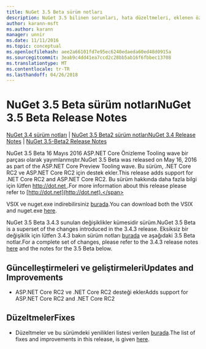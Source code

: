 ```yaml
---
title: NuGet 3.5 Beta sürüm notları
description: NuGet 3.5 bilinen sorunları, hata düzeltmeleri, eklenen özellikleri ve dcr dahil olmak üzere Beta için sürüm notları.
author: karann-msft
ms.author: karann
manager: unnir
ms.date: 11/11/2016
ms.topic: conceptual
ms.openlocfilehash: aee2a66101fd7e95ec6240edaeda60ed48d0915a
ms.sourcegitcommit: 3eab9c4dd41ea7ccd2c28bb5ab16f6fbbec13708
ms.translationtype: MT
ms.contentlocale: tr-TR
ms.lasthandoff: 04/26/2018
---
```

# <a name="nuget-35-beta-release-notes"></a><span data-ttu-id="6aa86-103">NuGet 3.5 Beta sürüm notları</span><span class="sxs-lookup"><span data-stu-id="6aa86-103">NuGet 3.5 Beta Release Notes</span></span>

<span data-ttu-id="6aa86-104">[NuGet 3.4 sürüm notları](../release-notes/nuget-3.4.md) | [NuGet 3.5 Beta2 sürüm notları](../release-notes/nuget-3.5-Beta2.md)</span><span class="sxs-lookup"><span data-stu-id="6aa86-104">[NuGet 3.4 Release Notes](../release-notes/nuget-3.4.md) | [NuGet 3.5-Beta2 Release Notes](../release-notes/nuget-3.5-Beta2.md)</span></span>

<span data-ttu-id="6aa86-105">NuGet 3.5 Beta 16 Mayıs 2016 ASP.NET Core Önizleme Tooling wave bir parçası olarak yayımlanmıştır.</span><span class="sxs-lookup"><span data-stu-id="6aa86-105">NuGet 3.5 Beta was released on May 16, 2016 as part of the ASP.NET Core Preview Tooling wave.</span></span> <span data-ttu-id="6aa86-106">Bu sürüm, .NET Core RC2 ve ASP.NET Core RC2 için destek ekler.</span><span class="sxs-lookup"><span data-stu-id="6aa86-106">This release adds support for .NET Core RC2 and ASP.NET Core RC2.</span></span> <span data-ttu-id="6aa86-107">Bu sürüm hakkında daha fazla bilgi için lütfen [ http://dot.net ](http://dot.net).</span><span class="sxs-lookup"><span data-stu-id="6aa86-107">For more information about this release please refer to [http://dot.net](http://dot.net).</span></span>

<span data-ttu-id="6aa86-108">VSIX ve nuget.exe indirebilirsiniz [burada](https://dist.nuget.org/index.html).</span><span class="sxs-lookup"><span data-stu-id="6aa86-108">You can download both the VSIX and nuget.exe [here](https://dist.nuget.org/index.html).</span></span>

<span data-ttu-id="6aa86-109">NuGet 3.5 Beta 3.4.3 sunulan değişiklikler kümesidir sürüm.</span><span class="sxs-lookup"><span data-stu-id="6aa86-109">NuGet 3.5 Beta is a superset of the changes introduced in the 3.4.3 release.</span></span> <span data-ttu-id="6aa86-110">Eksiksiz bir değişiklik için lütfen 3.4.3 bakın sürüm notları [burada](https://github.com/NuGet/Home/issues?q=is%3Aissue+milestone%3A3.4.3+is%3Aclosed) ve aşağıdaki 3.5 Beta notlar.</span><span class="sxs-lookup"><span data-stu-id="6aa86-110">For a complete set of changes, please refer to the 3.4.3 release notes [here](https://github.com/NuGet/Home/issues?q=is%3Aissue+milestone%3A3.4.3+is%3Aclosed) and the notes for the 3.5 Beta below.</span></span>

## <a name="updates-and-improvements"></a><span data-ttu-id="6aa86-111">Güncelleştirmeleri ve geliştirmeleri</span><span class="sxs-lookup"><span data-stu-id="6aa86-111">Updates and Improvements</span></span>

* <span data-ttu-id="6aa86-112">ASP.NET Core RC2 ve .NET Core RC2 desteği ekler</span><span class="sxs-lookup"><span data-stu-id="6aa86-112">Adds support for ASP.NET Core RC2 and .NET Core RC2</span></span>

## <a name="fixes"></a><span data-ttu-id="6aa86-113">Düzeltmeler</span><span class="sxs-lookup"><span data-stu-id="6aa86-113">Fixes</span></span>

* <span data-ttu-id="6aa86-114">Düzeltmeler ve bu sürümdeki yenilikleri listesi verilen [burada](https://github.com/NuGet/Home/issues?q=is%3Aissue+milestone%3A%223.5+Beta%22+is%3Aclosed).</span><span class="sxs-lookup"><span data-stu-id="6aa86-114">The list of fixes and improvements in this release, is given [here](https://github.com/NuGet/Home/issues?q=is%3Aissue+milestone%3A%223.5+Beta%22+is%3Aclosed).</span></span>